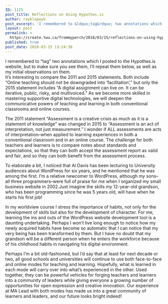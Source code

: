 ```yaml
---
ID: 1125
post_title: Reflections on Using Hypothes.is
author: rayklapwyk
post_excerpt: 'I remembered to &ldquo;tag&rdquo; two annotations which I posted to the Hypothes.is website, but to make sure you see them, I&rsquo;ll repeat them below, as well as my initial observations on them. It&rsquo;s interesting to compare the 2011 and 2015 statements. Both include &ldquo;Online teaching should not be downgraded into &lsquo;facilitation&rsquo;,&rdquo; but only the 2015 [&hellip;]'
layout: post
permalink: >
  https://create.twu.ca/frommyperch/2018/03/15/reflections-on-using-hypothes-is/
published: true
post_date: 2018-03-15 13:24:38
---
```

<p>I remembered to “tag” two annotations which I posted to the Hypothes.is website, but to make sure you see them, I’ll repeat them below, as well as my initial observations on them.<br />
It&#8217;s interesting to compare the 2011 and 2015 statements. Both include &#8220;Online teaching should not be downgraded into &#8216;facilitation&#8217;,&#8221; but only the 2015 statement includes &#8220;A digital assignment can live on. It can be iterative, public, risky, and multivoiced.&#8221; As we become more skilled in mastering supportive digital technologies, we will deepen the communicative powers of teaching and learning in both conventional classrooms and online courses.</p>
<p>The 2011 statement &#8220;Assessment is a creative crisis as much as it is a statement of knowledge&#8221; was changed in 2015 to &#8220;Assessment is an act of interpretation, not just measurement.&#8221; I wonder if ALL assessments are acts of interpretation&#8211;when applied to learning experiences in both a conventional classroom and in an online course. The challenge for both teachers and learners is to compare notes about standards and expectations, so that they can both accept the assessment report as valid and fair, and so they can both benefit from the assessment process.</p>
<p>To elaborate a bit, I noticed that Al Davis has been lecturing to University audiences about WordPress for six years, and he mentioned that he was among the first. I’m a relative newcomer to WordPress, although my sons&#8211;all three programmers&#8211;were full of praise for me when I organized my small business website in 2002.Just imagine the skills my 12-year-old grandson, who has been programming since he was 5 years old, will have when he starts his first job!</p>
<p>In my worldview course I stress the importance of habits, not only for the development of skills but also for the development of character. For me, learning the ins and outs of the WordPress website development tool is a daunting undertaking. Perhaps I won’t live long enough to notice how my newly acquired habits have become so automatic that I can notice that my very being has been transformed by them. But I have no doubt that my grandson will be a different person when he enters the workforce because of his childhood habits in navigating his digital environment.</p>
<p>Perhaps I’m a bit old-fashioned, but I’d say that at least for next decade or two, all good schools and universities will continue to use both face-to-face and online modes for teaching and learning. Hopefully, what is learned in each mode will carry over into what’s experienced in the other. Used together, they can be powerful vehicles for forging teachers and learners into a community of leaders while giving everyone a growing number of opportunities for open expression and creative innovation. Our experience at MA Lead with both modes has made us into a great community of learners and leaders, and our future looks bright indeed!</p>